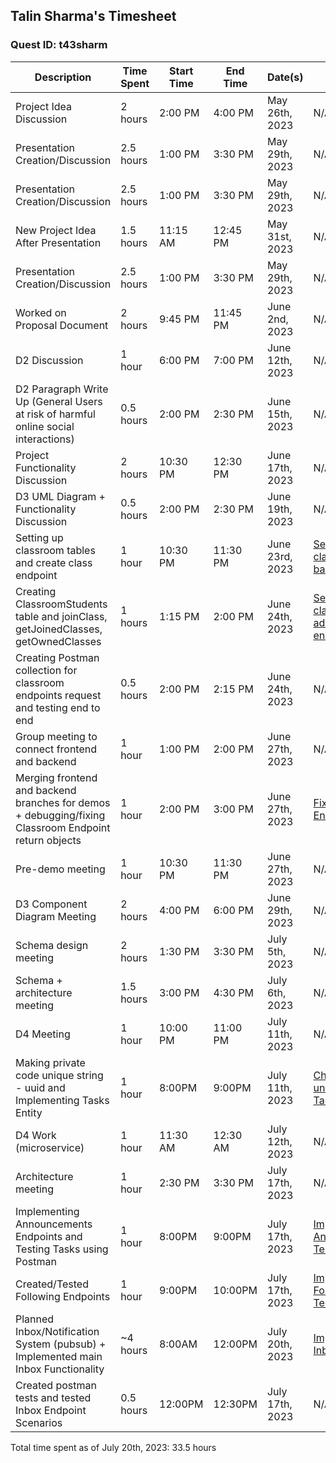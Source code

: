 ## Talin Sharma's Timesheet
### Quest ID: t43sharm

| Description                                                                                          | Time Spent | Start Time | End Time | Date(s)         | Commits                                                                                                                                |
|------------------------------------------------------------------------------------------------------|------------|------------|----------|-----------------|----------------------------------------------------------------------------------------------------------------------------------------| 
| Project Idea Discussion                                                                              | 2 hours    | 2:00 PM    | 4:00 PM  | May 26th, 2023  | N/A                                                                                                                                    |
| Presentation Creation/Discussion                                                                     | 2.5 hours  | 1:00 PM    | 3:30 PM  | May 29th, 2023  | N/A                                                                                                                                    |
| Presentation Creation/Discussion                                                                     | 2.5 hours  | 1:00 PM    | 3:30 PM  | May 29th, 2023  | N/A                                                                                                                                    |
| New Project Idea After Presentation                                                                  | 1.5 hours  | 11:15 AM   | 12:45 PM | May 31st, 2023  | N/A                                                                                                                                    |
| Presentation Creation/Discussion                                                                     | 2.5 hours  | 1:00 PM    | 3:30 PM  | May 29th, 2023  | N/A                                                                                                                                    |
| Worked on Proposal Document                                                                          | 2 hours    | 9:45 PM    | 11:45 PM | June 2nd, 2023  | N/A                                                                                                                                    |
| D2 Discussion                                                                                        | 1 hour     | 6:00 PM    | 7:00 PM  | June 12th, 2023 | N/A                                                                                                                                    |
| D2 Paragraph Write Up (General Users at risk of harmful online social interactions)                  | 0.5 hours  | 2:00 PM    | 2:30 PM  | June 15th, 2023 | N/A                                                                                                                                    |
| Project Functionality Discussion                                                                     | 2 hours    | 10:30 PM   | 12:30 PM | June 17th, 2023 | N/A                                                                                                                                    |
| D3 UML Diagram + Functionality Discussion                                                            | 0.5 hours  | 2:00 PM    | 2:30 PM  | June 19th, 2023 | N/A                                                                                                                                    |
| Setting up classroom tables and create class endpoint                                                | 1 hour     | 10:30 PM   | 11:30 PM | June 23rd, 2023 | [Setting up classroom backend](https://github.com/ad-world/clarity/commit/58595fb50cd8ab0d8191b0defba7fc29f1c29e7f)                    |
| Creating ClassroomStudents table and joinClass, getJoinedClasses, getOwnedClasses                    | 1 hours    | 1:15 PM    | 2:00 PM  | June 24th, 2023 | [Setting up classroom add,join,get endpoints](https://github.com/ad-world/clarity/commit/5f063530b9ba384996f4aabd972920c827de1f22)     |
| Creating Postman collection for classroom endpoints request and testing end to end                   | 0.5 hours  | 2:00 PM    | 2:15 PM  | June 24th, 2023 | N/A                                                                                                                                    |
| Group meeting to connect frontend and backend                                                        | 1 hour     | 1:00 PM    | 2:00 PM  | June 27th, 2023 | N/A                                                                                                                                    |
| Merging frontend and backend branches for demos + debugging/fixing Classroom Endpoint return objects | 1 hour     | 2:00 PM    | 3:00 PM  | June 27th, 2023 | [Fixing/Debugging Endpoints](https://github.com/ad-world/clarity/commit/3672a516ed804235c71c125bedb448a231a39367)                      |                                                                                                                                   |
| Pre-demo meeting                                                                                     | 1 hour     | 10:30 PM   | 11:30 PM | June 27th, 2023 | N/A                                                                                                                                    |
| D3 Component Diagram Meeting                                                                         | 2 hours    | 4:00 PM    | 6:00 PM  | June 29th, 2023 | N/A                                                                                                                                    |
| Schema design meeting                                                                                | 2 hours    | 1:30 PM    | 3:30 PM  | July 5th, 2023  | N/A                                                                                                                                    |
| Schema + architecture meeting                                                                        | 1.5 hours  | 3:00 PM    | 4:30 PM  | July 6th, 2023  | N/A                                                                                                                                    |
| D4 Meeting                                                                                           | 1 hour     | 10:00 PM   | 11:00 PM | July 11th, 2023 | N/A                                                                                                                                    |
| Making private code unique string - uuid and Implementing Tasks Entity                               | 1 hour     | 8:00PM     | 9:00PM   | July 11th, 2023 | [Changing uuid to unique string and Tasks Entity](https://github.com/ad-world/clarity/commit/c2a463b59dcdd33eff99f55d3b3bd92947241f51) |
| D4 Work (microservice)                                                                               | 1 hour     | 11:30 AM   | 12:30 AM | July 12th, 2023 | N/A                                                                                                                                    |
| Architecture meeting                                                                                 | 1 hour     | 2:30 PM    | 3:30 PM  | July 17th, 2023 | N/A                                                                                                                                    |
| Implementing Announcements Endpoints and Testing Tasks using Postman                                 | 1 hour     | 8:00PM     | 9:00PM   | July 17th, 2023 | [Implementing Announcements / Testing Tasks](https://github.com/ad-world/clarity/commit/9648dfe3da5df2fec97fb6e7381892cc59223dec)      |
| Created/Tested Following Endpoints                                                                   | 1 hour     | 9:00PM     | 10:00PM  | July 17th, 2023 | [Implementing Following / Testing](https://github.com/ad-world/clarity/commit/dabeeae7261e8e11df05af0bbf80d0aff1faef35)                |
| Planned Inbox/Notification System (pubsub) + Implemented main Inbox Functionality                    | ~4 hours   | 8:00AM     | 12:00PM  | July 20th, 2023 | [Implementing Inbox](https://github.com/ad-world/clarity/commit/f97ccac16802acd2d114e1634eb42e75135ec579)                              |
| Created postman tests and tested Inbox Endpoint Scenarios                                            | 0.5 hours  | 12:00PM    | 12:30PM  | July 17th, 2023 | N/A                                                                                                                                    |


Total time spent as of July 20th, 2023: 33.5 hours
